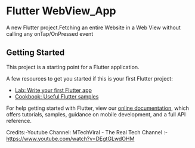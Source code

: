 # Flutter WebView_App

A new Flutter project.Fetching an entire Website in a Web View without calling any onTap/OnPressed event

## Getting Started

This project is a starting point for a Flutter application.

A few resources to get you started if this is your first Flutter project:

- [Lab: Write your first Flutter app](https://flutter.io/docs/get-started/codelab)
- [Cookbook: Useful Flutter samples](https://flutter.io/docs/cookbook)

For help getting started with Flutter, view our 
[online documentation](https://flutter.io/docs), which offers tutorials, 
samples, guidance on mobile development, and a full API reference.

Credits:-Youtube Channel: MTechViral - The Real Tech Channel
       :- https://www.youtube.com/watch?v=DEgtGLwdOHM
